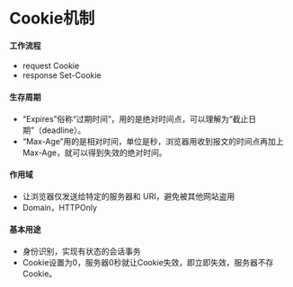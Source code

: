 # Cookie机制
#### 工作流程
* request Cookie
* response Set-Cookie

#### 生存周期
* “Expires”俗称“过期时间”，用的是绝对时间点，可以理解为“截止日期”（deadline）。
* “Max-Age”用的是相对时间，单位是秒，浏览器用收到报文的时间点再加上 Max-Age，就可以得到失效的绝对时间。

#### 作用域
* 让浏览器仅发送给特定的服务器和 URI，避免被其他网站盗用
* Domain，HTTPOnly

#### 基本用途
* 身份识别，实现有状态的会话事务
* Cookie设置为0，服务器0秒就让Cookie失效，即立即失效，服务器不存Cookie。